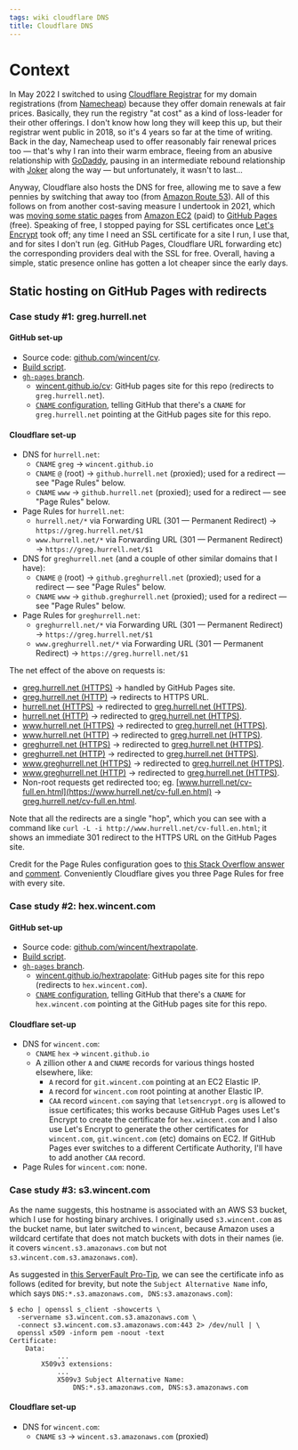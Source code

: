 ```yaml
---
tags: wiki cloudflare DNS
title: Cloudflare DNS
---
```


# Context

In May 2022 I switched to using [Cloudflare Registrar](https://blog.cloudflare.com/cloudflare-registrar/) for my domain registrations (from [Namecheap](https://www.namecheap.com/)) because they offer domain renewals at fair prices. Basically, they run the registry "at cost" as a kind of loss-leader for their other offerings. I don't know how long they will keep this up, but their registrar went public in 2018, so it's 4 years so far at the time of writing. Back in the day, Namecheap used to offer reasonably fair renewal prices too — that's why I ran into their warm embrace, fleeing from an abusive relationship with [GoDaddy](https://www.godaddy.com/), pausing in an intermediate rebound relationship with [Joker](https://joker.com/) along the way — but unfortunately, it wasn't to last...

Anyway, Cloudflare also hosts the DNS for free, allowing me to save a few pennies by switching that away too (from [Amazon Route 53](https://aws.amazon.com/route53/)). All of this follows on from another cost-saving measure I undertook in 2021, which was [moving some static pages](https://wincent.com/blog/simplified-ansible-set-up) from [Amazon EC2](https://aws.amazon.com/ec2/) (paid) to [GitHub Pages](https://pages.github.com/) (free). Speaking of free, I stopped paying for SSL certificates once [Let's Encrypt](https://letsencrypt.org/) took off; any time I need an SSL certificate for a site I run, I use that, and for sites I don't run (eg. GitHub Pages, Cloudflare URL forwarding etc) the corresponding providers deal with the SSL for free. Overall, having a simple, static presence online has gotten a lot cheaper since the early days.

## Static hosting on GitHub Pages with redirects

### Case study #1: greg.hurrell.net

#### GitHub set-up

-   Source code: [github.com/wincent/cv](https://github.com/wincent/cv).
-   [Build script](https://github.com/wincent/cv/blob/main/scripts/publish).
-   [`gh-pages` branch](https://github.com/wincent/cv/tree/gh-pages).
    -   [wincent.github.io/cv](https://wincent.github.io/cv): GitHub pages site for this repo (redirects to `greg.hurrell.net`).
    -   [`CNAME` configuration](https://github.com/wincent/cv/blob/gh-pages/CNAME), telling GitHub that there's a `CNAME` for `greg.hurrell.net` pointing at the GitHub pages site for this repo.

#### Cloudflare set-up

-   DNS for `hurrell.net`:
    -   `CNAME` `greg` → `wincent.github.io`
    -   `CNAME` `@` (root) → `github.hurrell.net` (proxied); used for a redirect — see "Page Rules" below.
    -   `CNAME` `www` → `github.hurrell.net` (proxied); used for a redirect — see "Page Rules" below.
-   Page Rules for `hurrell.net`:
    -   `hurrell.net/*` via Forwarding URL (301 — Permanent Redirect) → `https://greg.hurrell.net/$1`
    -   `www.hurrell.net/*` via Forwarding URL (301 — Permanent Redirect) → `https://greg.hurrell.net/$1`
-   DNS for `greghurrell.net` (and a couple of other similar domains that I have):
    -   `CNAME` `@` (root) → `github.greghurrell.net` (proxied); used for a redirect — see "Page Rules" below.
    -   `CNAME` `www` → `github.greghurrell.net` (proxied); used for a redirect — see "Page Rules" below.
-   Page Rules for `greghurrell.net`:
    -   `greghurrell.net/*` via Forwarding URL (301 — Permanent Redirect) → `https://greg.hurrell.net/$1`
    -   `www.greghurrell.net/*` via Forwarding URL (301 — Permanent Redirect) → `https://greg.hurrell.net/$1`

The net effect of the above on requests is:

-   [greg.hurrell.net (HTTPS)](https://greg.hurrell.net/) → handled by GitHub Pages site.
-   [greg.hurrell.net (HTTP)](http://greg.hurrell.net/) → redirects to HTTPS URL.
-   [hurrell.net (HTTPS)](https://hurrell.net/) → redirected to [greg.hurrell.net (HTTPS)](https://greg.hurrell.net).
-   [hurrell.net (HTTP)](http://hurrell.net/) → redirected to [greg.hurrell.net (HTTPS)](https://greg.hurrell.net).
-   [www.hurrell.net (HTTPS)](https://www.hurrell.net/) → redirected to [greg.hurrell.net (HTTPS)](https://greg.hurrell.net).
-   [www.hurrell.net (HTTP)](http://www.hurrell.net/) → redirected to [greg.hurrell.net (HTTPS)](https://greg.hurrell.net).
-   [greghurrell.net (HTTPS)](https://greghurrell.net/) → redirected to [greg.hurrell.net (HTTPS)](https://greg.hurrell.net).
-   [greghurrell.net (HTTP)](http://greghurrell.net/) → redirected to [greg.hurrell.net (HTTPS)](https://greg.hurrell.net).
-   [www.greghurrell.net (HTTPS)](https://www.greghurrell.net/) → redirected to [greg.hurrell.net (HTTPS)](https://greg.hurrell.net).
-   [www.greghurrell.net (HTTP)](http://www.greghurrell.net/) → redirected to [greg.hurrell.net (HTTPS)](https://greg.hurrell.net).
-   Non-root requests get redirected too; eg. [www.hurrell.net/cv-full.en.html](https://www.hurrell.net/cv-full.en.html) → [greg.hurrell.net/cv-full.en.html](https://greg.hurrell.net/cv-full.en.html).

Note that all the redirects are a single "hop", which you can see with a command like `curl -L -i http://www.hurrell.net/cv-full.en.html`; it shows an immediate 301 redirect to the HTTPS URL on the GitHub Pages site.

Credit for the Page Rules configuration goes to [this Stack Overflow answer](https://stackoverflow.com/questions/55274360/cloudflare-redirect-domain) and [comment](https://stackoverflow.com/questions/55274360/cloudflare-redirect-domain#comment126284596_64796153). Conveniently Cloudflare gives you three Page Rules for free with every site.

### Case study #2: hex.wincent.com

#### GitHub set-up

-   Source code: [github.com/wincent/hextrapolate](https://github.com/wincent/hextrapolate).
-   [Build script](https://github.com/wincent/hextrapolate/blob/main/publish.sh).
-   [`gh-pages` branch](https://github.com/wincent/hextrapolate/tree/gh-pages).
    -   [wincent.github.io/hextrapolate](https://wincent.github.io/hextrapolate): GitHub pages site for this repo (redirects to `hex.wincent.com`).
    -   [`CNAME` configuration](https://github.com/wincent/hextrapolate/blob/gh-pages/CNAME), telling GitHub that there's a `CNAME` for `hex.wincent.com` pointing at the GitHub pages site for this repo.

#### Cloudflare set-up

-   DNS for `wincent.com`:
    -   `CNAME` `hex` → `wincent.github.io`
    -   A zillion other `A` and `CNAME` records for various things hosted elsewhere, like:
        -   `A` record for `git.wincent.com` pointing at an EC2 Elastic IP.
        -   `A` record for `wincent.com` root pointing at another Elastic IP.
        -   `CAA` record `wincent.com` saying that `letsencrypt.org` is allowed to issue certificates; this works because GitHub Pages uses Let's Encrypt to create the certificate for `hex.wincent.com` and I also use Let's Encrypt to generate the other certificates for `wincent.com`, `git.wincent.com` (etc) domains on EC2. If GitHub Pages ever switches to a different Certificate Authority, I'll have to add another `CAA` record.
-   Page Rules for `wincent.com`: none.

### Case study #3: s3.wincent.com

As the name suggests, this hostname is associated with an AWS S3 bucket, which I use for hosting binary archives. I originally used `s3.wincent.com` as the bucket name, but later switched to `wincent`, because Amazon uses a wildcard certifate that does not match buckets with dots in their names (ie. it covers `wincent.s3.amazonaws.com` but not `s3.wincent.com.s3.amazonaws.com`).

As suggested in [this ServerFault Pro-Tip](https://serverfault.com/a/661982), we can see the certificate info as follows (edited for brevity, but note the `Subject Alternative Name` info, which says `DNS:*.s3.amazonaws.com, DNS:s3.amazonaws.com`):

```shell
$ echo | openssl s_client -showcerts \
  -servername s3.wincent.com.s3.amazonaws.com \
  -connect s3.wincent.com.s3.amazonaws.com:443 2> /dev/null | \
  openssl x509 -inform pem -noout -text
Certificate:
    Data:
            ...
        X509v3 extensions:
            ...
            X509v3 Subject Alternative Name:
                DNS:*.s3.amazonaws.com, DNS:s3.amazonaws.com
```

#### Cloudflare set-up

-   DNS for `wincent.com`:
    -   `CNAME` `s3` → `wincent.s3.amazonaws.com` (proxied)
